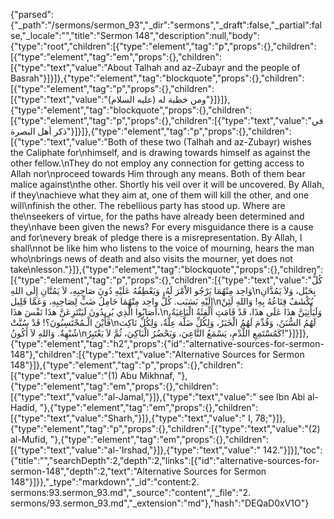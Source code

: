 {"parsed":{"_path":"/sermons/sermon_93","_dir":"sermons","_draft":false,"_partial":false,"_locale":"","title":"Sermon 148","description":null,"body":{"type":"root","children":[{"type":"element","tag":"p","props":{},"children":[{"type":"element","tag":"em","props":{},"children":[{"type":"text","value":"About Talhah and az-Zubayr and the people of Basrah"}]}]},{"type":"element","tag":"blockquote","props":{},"children":[{"type":"element","tag":"p","props":{},"children":[{"type":"text","value":"ومن خطبة له (عليه السلام)"}]}]},{"type":"element","tag":"blockquote","props":{},"children":[{"type":"element","tag":"p","props":{},"children":[{"type":"text","value":"في ذكر أهل البصرة"}]}]},{"type":"element","tag":"p","props":{},"children":[{"type":"text","value":"Both of these two (Talhah and az-Zubayr) wishes the Caliphate for\nhimself, and is drawing towards himself as against the other fellow.\nThey do not employ any connection for getting access to Allah nor\nproceed towards Him through any means. Both of them bear malice against\nthe other. Shortly his veil over it will be uncovered. By Allah, if they\nachieve what they aim at, one of them will kill the other, and one will\nfinish the other. The rebellious party has stood up. Where are the\nseekers of virtue, for the paths have already been determined and they\nhave been given the news? For every misguidance there is a cause and for\nevery break of pledge there is a misrepresentation. By Allah, I shall\nnot be like him who listens to the voice of mourning, hears the man who\nbrings news of death and also visits the mourner, yet does not take\nlesson."}]},{"type":"element","tag":"blockquote","props":{},"children":[{"type":"element","tag":"p","props":{},"children":[{"type":"text","value":"كُلُّ وَاحِد مِنْهُمَا يَرْجُو الاْمْرَ لَهُ، وَيَعْطِفُهُ عَلَيْهِ دُونَ صَاحِبِهِ، لاَ يَمُتَّانِ إِلَى اللهِ\nبِحَبْل، وَلاَ يَمُدَّانِ إِلَيْهِ بَسَبَب. كُلُّ واحِد مِنْهُمَا حَامِلُ ضَبٍّ لِصَاحِبِهِ، وَعَمَّا قَلِيل\nيُكْشَفُ قِنَاعُهُ بِهِ! وَاللهِ لَئِنْ أَصَابُوا الَّذِي يُرِيدُونَ لَيَنْتَزِعَنَّ هذَا نَفْسَ هذَا،\nوَلَيَأْتِيَنَّ هذَا عَلَى هذَا، قَدْ قَامَتِ الْفِئَةُ الْبَاغِيَةُ، فَأَيْنَ الْـمُحْتَسِبُونَ؟! قَدْ سُنَّتْ\nلَهُمُ السُّنَنُ، وَقُدِّمَ لَهُمُ الْخَبَرُ، وَلِكُلِّ ضَلَّة عِلَّةٌ، وَلِكُلِّ نَاكِث شُبْهِةٌ. وَاللهِ لاَ أَكُونُ\nكَمُسْتَمِعِ اللَّدْمِ، يَسْمَعُ النَّاعِيَ، وَيَحْضُرُ الْبَاكِيَ، ثُمَّ لاَ يَعْتَبِرُ!"}]}]},{"type":"element","tag":"h2","props":{"id":"alternative-sources-for-sermon-148"},"children":[{"type":"text","value":"Alternative Sources for Sermon 148"}]},{"type":"element","tag":"p","props":{},"children":[{"type":"text","value":"(1) Abu Mikhnaf, "},{"type":"element","tag":"em","props":{},"children":[{"type":"text","value":"al-Jamal,"}]},{"type":"text","value":" see Ibn Abi al-Hadid, "},{"type":"element","tag":"em","props":{},"children":[{"type":"text","value":"Sharh,"}]},{"type":"text","value":" I, 78;"}]},{"type":"element","tag":"p","props":{},"children":[{"type":"text","value":"(2) al-Mufid, "},{"type":"element","tag":"em","props":{},"children":[{"type":"text","value":"al-'Irshad,"}]},{"type":"text","value":" 142."}]}],"toc":{"title":"","searchDepth":2,"depth":2,"links":[{"id":"alternative-sources-for-sermon-148","depth":2,"text":"Alternative Sources for Sermon 148"}]}},"_type":"markdown","_id":"content:2. sermons:93.sermon_93.md","_source":"content","_file":"2. sermons/93.sermon_93.md","_extension":"md"},"hash":"DEQaD0xV1O"}